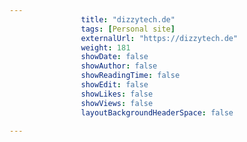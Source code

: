 ---
                title: "dizzytech.de"
                tags: [Personal site]
                externalUrl: "https://dizzytech.de"
                weight: 181
                showDate: false
                showAuthor: false
                showReadingTime: false
                showEdit: false
                showLikes: false
                showViews: false
                layoutBackgroundHeaderSpace: false
                ---
